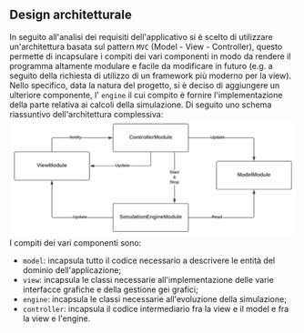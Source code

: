 ## Design architetturale

In seguito all'analisi dei requisiti dell'applicativo si è scelto di utilizzare un'architettura basata sul pattern `MVC` (Model - View - Controller), questo permette di incapsulare i compiti dei vari componenti in modo da rendere il programma altamente modulare e facile da modificare in futuro (e.g. a seguito della richiesta di utilizzo di un framework più moderno per la view). Nello specifico, data la natura del progetto, si è deciso di aggiungere un ulteriore componente, l' `engine` il cui compito è fornire l'implementazione della parte relativa ai calcoli della simulazione. Di seguito uno schema riassuntivo dell'architettura complessiva:
![Design architetturale](./imgs/architecture.svg)
I compiti dei vari componenti sono:
- `model`: incapsula tutto il codice necessario a descrivere le entità del dominio dell'applicazione;
- `view`: incapsula le classi necessarie all'implementazione delle varie interfacce grafiche e della gestione gei grafici;
- `engine`: incapsula le classi necessarie all'evoluzione della simulazione;
- `controller`: incapsula il codice intermediario fra la view e il model e fra la view e l'engine.
